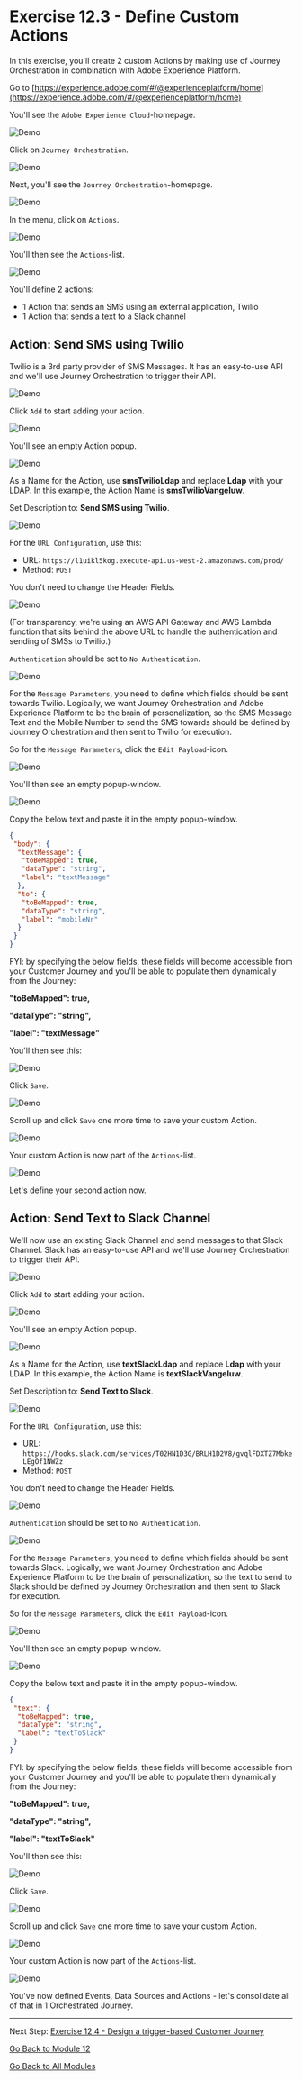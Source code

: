 # Exercise 12.3 - Define Custom Actions

In this exercise, you'll create 2 custom Actions by making use of Journey Orchestration in combination with Adobe Experience Platform.

Go to [https://experience.adobe.com/#/@experienceplatform/home](https://experience.adobe.com/#/@experienceplatform/home)

You'll see the ``Adobe Experience Cloud``-homepage.

![Demo](./images/aec.png)

Click on ``Journey Orchestration``.

![Demo](./images/aecjo.png)

Next, you'll see the ``Journey Orchestration``-homepage.

![Demo](./images/aecjoh.png)

In the menu, click on ``Actions``.

![Demo](./images/menuactions.png)

You'll then see the ``Actions``-list.

![Demo](./images/acthome.png)

You'll define 2 actions:

* 1 Action that sends an SMS using an external application, Twilio
* 1 Action that sends a text to a Slack channel

## Action: Send SMS using Twilio

Twilio is a 3rd party provider of SMS Messages. It has an easy-to-use API and we'll use Journey Orchestration to trigger their API.

![Demo](./images/twilio.png)

Click ``Add`` to start adding your action.

![Demo](./images/add.png)

You'll see an empty Action popup.

![Demo](./images/emptyact.png)

As a Name for the Action, use **smsTwilioLdap** and replace **Ldap** with your LDAP. In this example, the Action Name is **smsTwilioVangeluw**.

Set Description to: **Send SMS using Twilio**.

![Demo](./images/twilioname.png)

For the ``URL Configuration``, use this:

* URL: ``https://l1uikl5kog.execute-api.us-west-2.amazonaws.com/prod/``
* Method: ``POST``

You don't need to change the Header Fields.

![Demo](./images/twiliourl.png)

(For transparency, we're using an AWS API Gateway and AWS Lambda function that sits behind the above URL to handle the authentication and sending of SMSs to Twilio.)

``Authentication`` should be set to ``No Authentication``.

![Demo](./images/twilioauth.png)

For the ``Message Parameters``, you need to define which fields should be sent towards Twilio. Logically, we want Journey Orchestration and Adobe Experience Platform to be the brain of personalization, so the SMS Message Text and the Mobile Number to send the SMS towards should be defined by Journey Orchestration and then sent to Twilio for execution.

So for the ``Message Parameters``, click the ``Edit Payload``-icon.

![Demo](./images/twiliomsgp.png)

You'll then see an empty popup-window.

![Demo](./images/twiliomsgpopup.png)

Copy the below text and paste it in the empty popup-window.

```json
{
 "body": {
  "textMessage": {
   "toBeMapped": true,
   "dataType": "string",
   "label": "textMessage"
  },
  "to": {
   "toBeMapped": true,
   "dataType": "string",
   "label": "mobileNr"
  }
 }
}
```

FYI: by specifying the below fields, these fields will become accessible from your Customer Journey and you'll be able to populate them dynamically from the Journey:

**"toBeMapped": true,**

**"dataType": "string",**

**"label": "textMessage"**

You'll then see this:

![Demo](./images/twiliomsgpopup1.png)

Click ``Save``.

![Demo](./images/twiliomsgpopup2.png)

Scroll up and click ``Save`` one more time to save your custom Action.

![Demo](./images/twiliomsgpopup3.png)

Your custom Action is now part of the ``Actions``-list.

![Demo](./images/twiliodone.png)

Let's define your second action now.

## Action: Send Text to Slack Channel

We'll now use an existing Slack Channel and send messages to that Slack Channel. Slack has an easy-to-use API and we'll use Journey Orchestration to trigger their API.

![Demo](./images/slack.png)

Click ``Add`` to start adding your action.

![Demo](./images/add.png)

You'll see an empty Action popup.

![Demo](./images/emptyact.png)

As a Name for the Action, use **textSlackLdap** and replace **Ldap** with your LDAP. In this example, the Action Name is **textSlackVangeluw**.

Set Description to: **Send Text to Slack**.

![Demo](./images/slackname.png)

For the ``URL Configuration``, use this:

* URL: ``https://hooks.slack.com/services/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``
* Method: ``POST``

You don't need to change the Header Fields.

![Demo](./images/slackurl.png)

``Authentication`` should be set to ``No Authentication``.

![Demo](./images/slackauth.png)

For the ``Message Parameters``, you need to define which fields should be sent towards Slack. Logically, we want Journey Orchestration and Adobe Experience Platform to be the brain of personalization, so the text to send to Slack should be defined by Journey Orchestration and then sent to Slack for execution.

So for the ``Message Parameters``, click the ``Edit Payload``-icon.

![Demo](./images/slackmsgp.png)

You'll then see an empty popup-window.

![Demo](./images/slackmsgpopup.png)

Copy the below text and paste it in the empty popup-window.

```json
{
 "text": {
  "toBeMapped": true,
  "dataType": "string",
  "label": "textToSlack"
 }
}
```

FYI: by specifying the below fields, these fields will become accessible from your Customer Journey and you'll be able to populate them dynamically from the Journey:

**"toBeMapped": true,**

**"dataType": "string",**

**"label": "textToSlack"**

You'll then see this:

![Demo](./images/slackmsgpopup1.png)

Click ``Save``.

![Demo](./images/twiliomsgpopup2.png)

Scroll up and click ``Save`` one more time to save your custom Action.

![Demo](./images/slackmsgpopup3.png)

Your custom Action is now part of the ``Actions``-list.

![Demo](./images/slackdone.png)

You've now defined Events, Data Sources and Actions - let's consolidate all of that in 1 Orchestrated Journey.

---

Next Step: [Exercise 12.4 - Design a trigger-based Customer Journey](./ex4.md)

[Go Back to Module 12](./README.md)

[Go Back to All Modules](../../README.md)
